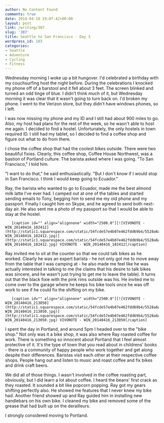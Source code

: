 ```yaml
---
author: No Content Found
comments: true
date: 2014-04-18 19:07:42+00:00
layout: post
link: /writing/307
slug: '307'
title: Seattle to San Francisco - Day 3
wordpress_id: 103
categories:
- Seattle
- Adventure
- Cycling
- Fitness
---
```


Wednesday morning I woke up a bit hungover. I'd celebrated a birthday with my couchsurfing host the night before. During the celebrations I knocked my phone off of a barstool and it fell about 3 feet. The screen blinked and turned an odd tinge of blue. I didn't think much of it, but Wednesday morning it was clear that it wasn't going to turn back on. I'd broken my phone. I went to the Verizon store, but they didn't have windows phones, so I left.


I was now missing my phone and my ID and I still had about 900 miles to go. Also, my host had plans for the rest of the week, so he wasn't able to host me again. I decided to find a hostel. Unfortunately, the only hostels in town required ID. I still had my tablet, so I decided to find a coffee shop and figure out what to do from there.

I chose the coffee shop that had the coolest bikes outside. There were two beautiful fixies. Clearly, this coffee shop, Coffee House Northwest, was a bastion of Portland culture. The barista asked where I was going. "To San Francisco," I told him.

"I want to do that," he said enthusiastically. "But I don't know if I would stop in San Francisco. I think I would keep going to Ecuador."

Ray, the barista who wanted to go to Ecuador, made me the best almond milk latte I've ever had. I camped out at one of the tables and started sending emails to Tony, begging him to send me my old phone and my passport. Finally I caught him on Skype, and he agreed to send both next-day air. He also sent me a photo of my passport so that I would be able to stay at the hostel.


  
       [caption id="" align="alignnone" width="2500.0"][![VIVONOTE - WIN_20140416_182412](http://static1.squarespace.com/static/54fcde57e4b07e462fdd69b4/5528a6ace4b0a8996a246af1/5528a6ade4b0a8996a246b22/1428727521086/VIVONOTE-WIN_20140416_182412.jpg)](http://static1.squarespace.com/static/54fcde57e4b07e462fdd69b4/5528a6ace4b0a8996a246af1/5528a6ade4b0a8996a246b22/1428727521086/VIVONOTE-WIN_20140416_182412.jpg) VIVONOTE - WIN_20140416_182412[/caption] 
  



Ray invited me to sit at the counter so that we could talk bikes as he worked. Clearly he was an expert barista - he not only got me to move away from the table that I was camping at - he also made me feel like he was actually interested in talking to me (he claims that his desire to talk bikes was sincere, and he wasn't just trying to get me to leave the table). It turns out that the black fixie with the pink rims outside was his. He invited me to come over to the garage where he keeps his bike tools once he was off work to see if he could fix the shifting on my bike.


  
       [caption id="" align="alignnone" width="2500.0"][![VIVONOTE - WIN_20140416_213050](http://static1.squarespace.com/static/54fcde57e4b07e462fdd69b4/5528a6ace4b0a8996a246af1/5528a6ade4b0a8996a246b25/1428727520403/VIVONOTE-WIN_20140416_213050.jpg)](http://static1.squarespace.com/static/54fcde57e4b07e462fdd69b4/5528a6ace4b0a8996a246af1/5528a6ade4b0a8996a246b25/1428727520403/VIVONOTE-WIN_20140416_213050.jpg) VIVONOTE - WIN_20140416_213050[/caption] 
  



I spent the day in Portland, and around 5pm I headed over to the "bike shop." Not only was it a bike shop, it was also where Ray roasted coffee for work. There is something so innocent about Portland that I feel almost protective of it. It's the type of town that you read about in childrens' books - there is a community of happy people who work together and get along despite their differences. Baristas visit each other at their respective coffee shops. People hang out and listen to music and roast coffee and fix bikes and drink craft beers.

We did all of those things. I wasn't involved in the coffee roasting part, obviously, but I did learn a lot about coffee. I heard the beans' first crack as they roasted. It sounded a bit like popcorn popping. Ray got my gears shifting perfectly also. He showed me features that I never knew my bike had. Another friend showed up and Ray guided him in installing new handlebars on his own bike. I cleaned my bike and removed some of the grease that had built up on the derailleurs.

I strongly considered moving to Portland.
